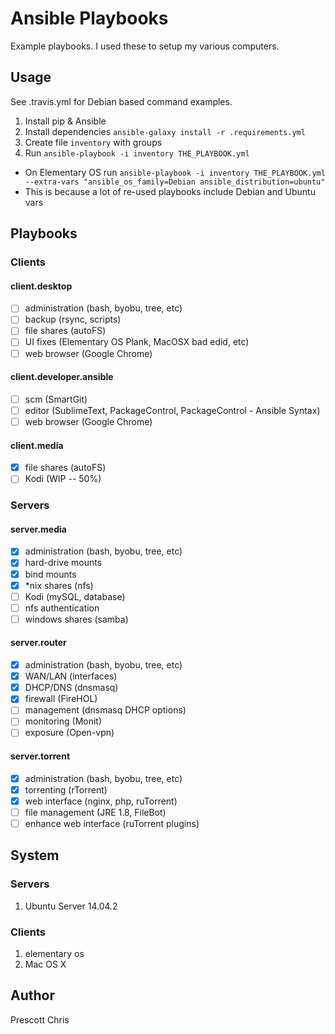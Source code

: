 # Ansible Playbooks

Example playbooks. I used these to setup my various computers.

## Usage

See .travis.yml for Debian based command examples.

1. Install pip & Ansible
2. Install dependencies `ansible-galaxy install -r .requirements.yml`
3. Create file `inventory` with groups
4. Run `ansible-playbook -i inventory THE_PLAYBOOK.yml` 
  - On Elementary OS run `ansible-playbook -i inventory THE_PLAYBOOK.yml --extra-vars "ansible_os_family=Debian ansible_distribution=ubuntu"`
  - This is because a lot of re-used playbooks include Debian and Ubuntu vars

## Playbooks

### Clients

#### client.desktop

- [ ] administration (bash, byobu, tree, etc)
- [ ] backup (rsync, scripts)
- [ ] file shares (autoFS)
- [ ] UI fixes (Elementary OS Plank, MacOSX bad edid, etc)
- [ ] web browser (Google Chrome)

#### client.developer.ansible

- [ ] scm (SmartGit)
- [ ] editor (SublimeText, PackageControl, PackageControl - Ansible Syntax)
- [ ] web browser (Google Chrome)

#### client.media

- [X] file shares (autoFS)
- [ ] Kodi (WIP -- 50%)

### Servers

#### server.media

- [X] administration (bash, byobu, tree, etc)
- [X] hard-drive mounts
- [X] bind mounts
- [X] *nix shares (nfs)
- [ ] Kodi (mySQL, database)
- [ ] nfs authentication
- [ ] windows shares (samba)

#### server.router 

- [X] administration (bash, byobu, tree, etc)
- [X] WAN/LAN (interfaces)
- [X] DHCP/DNS (dnsmasq)
- [X] firewall (FireHOL)
- [ ] management (dnsmasq DHCP options)
- [ ] monitoring (Monit)
- [ ] exposure (Open-vpn)

#### server.torrent 

- [X] administration (bash, byobu, tree, etc)
- [X] torrenting (rTorrent)
- [X] web interface (nginx, php, ruTorrent)
- [ ] file management (JRE  1.8, FileBot)
- [ ] enhance web interface (ruTorrent plugins)

## System

### Servers 

1. Ubuntu Server 14.04.2

### Clients 

1. elementary os
2. Mac OS X 

## Author

Prescott Chris
